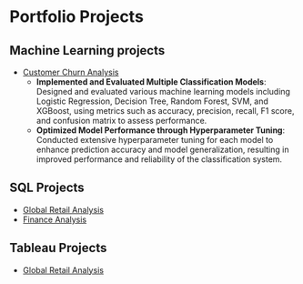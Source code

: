 # Portfolio Projects

## Machine Learning projects

- [Customer Churn Analysis](https://github.com/jayashreenagaraju/CustomerChurnPredictions)
  - **Implemented and Evaluated Multiple Classification Models**: Designed and evaluated various machine learning models including Logistic Regression, Decision Tree, Random Forest, SVM, and XGBoost, using metrics such as accuracy, precision, recall, F1 score, and confusion matrix to assess performance.
  - **Optimized Model Performance through Hyperparameter Tuning**: Conducted extensive hyperparameter tuning for each model to enhance prediction accuracy and model generalization, resulting in improved performance and reliability of the classification system.

## SQL Projects

- [Global Retail Analysis](https://github.com/jayashreenagaraju/ironhack-final-project/tree/main/sql)
- [Finance Analysis](https://github.com/jayashreenagaraju/Internship-Projects/tree/main/SQL)

## Tableau Projects

- [Global Retail Analysis](https://github.com/jayashreenagaraju/ironhack-final-project)
